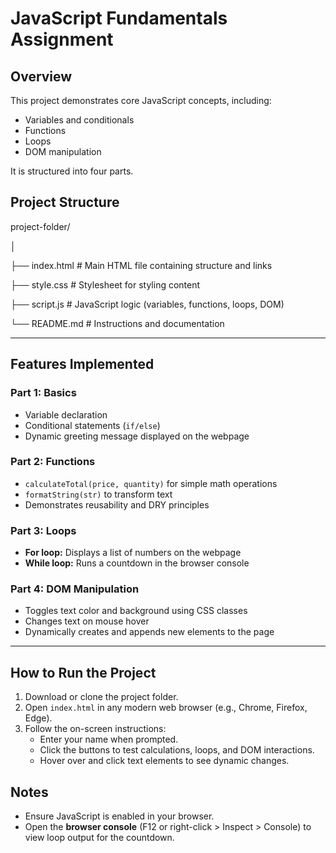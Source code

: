 # JavaScript Fundamentals Assignment

## Overview

This project demonstrates core JavaScript concepts, including:

- Variables and conditionals
- Functions
- Loops
- DOM manipulation

It is structured into four parts.

## Project Structure

project-folder/

│

├── index.html   # Main HTML file containing structure and links

├── style.css    # Stylesheet for styling content

├── script.js    # JavaScript logic (variables, functions, loops, DOM)

└── README.md    # Instructions and documentation


---
## Features Implemented
### Part 1: Basics
- Variable declaration
- Conditional statements (`if/else`)
- Dynamic greeting message displayed on the webpage

### Part 2: Functions
- `calculateTotal(price, quantity)` for simple math operations
- `formatString(str)` to transform text
- Demonstrates reusability and DRY principles

### Part 3: Loops
- **For loop:** Displays a list of numbers on the webpage
- **While loop:** Runs a countdown in the browser console

### Part 4: DOM Manipulation
- Toggles text color and background using CSS classes
- Changes text on mouse hover
- Dynamically creates and appends new elements to the page
---
## How to Run the Project

1. Download or clone the project folder.
2. Open `index.html` in any modern web browser (e.g., Chrome, Firefox, Edge).
3. Follow the on-screen instructions:
   - Enter your name when prompted.
   - Click the buttons to test calculations, loops, and DOM interactions.
   - Hover over and click text elements to see dynamic changes.

## Notes

- Ensure JavaScript is enabled in your browser.
- Open the **browser console** (F12 or right-click > Inspect > Console) to view loop output for the countdown.
